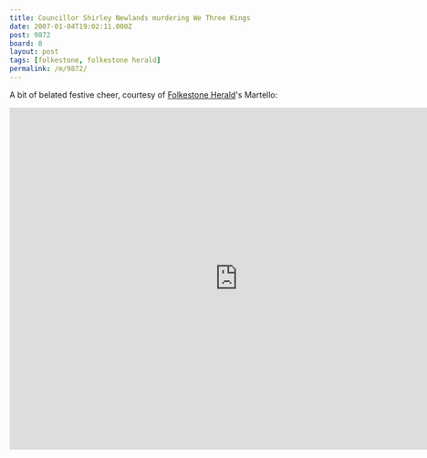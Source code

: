 ```yaml
---
title: Councillor Shirley Newlands murdering We Three Kings
date: 2007-01-04T19:02:11.000Z
post: 9872
board: 8
layout: post
tags: [folkestone, folkestone herald]
permalink: /m/9872/
---
```

A bit of belated festive cheer, courtesy of <a href="/wiki/folkestone+herald">Folkestone Herald</a>'s Martello:

<iframe title="YouTube video player" width="800" height="600" src="http://www.youtube.com/embed/y9pCfbARZPE?hd=1" frameborder="0" allowfullscreen></iframe>
